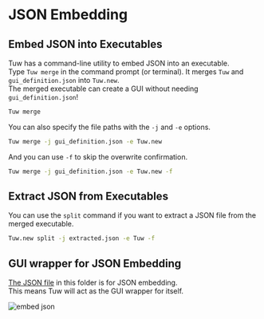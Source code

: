 # JSON Embedding

## Embed JSON into Executables

Tuw has a command-line utility to embed JSON into an executable.  
Type `Tuw merge` in the command prompt (or terminal).
It merges `Tuw` and `gui_definition.json` into `Tuw.new`.  
The merged executable can create a GUI without needing `gui_definition.json`!  

```bash
Tuw merge
```

You can also specify the file paths with the `-j` and `-e` options.  

```bash
Tuw merge -j gui_definition.json -e Tuw.new
```

And you can use `-f` to skip the overwrite confirmation.  

```bash
Tuw merge -j gui_definition.json -e Tuw.new -f
```

## Extract JSON from Executables

You can use the `split` command if you want to extract a JSON file from the merged executable.  

```bash
Tuw.new split -j extracted.json -e Tuw -f
```

## GUI wrapper for JSON Embedding

[The JSON file](./gui_definition.json) in this folder is for JSON embedding.  
This means Tuw will act as the GUI wrapper for itself.  

![embed json](https://github.com/matyalatte/tuw/assets/69258547/d28e9bfd-4905-4697-9523-49af8c294e6b)  
